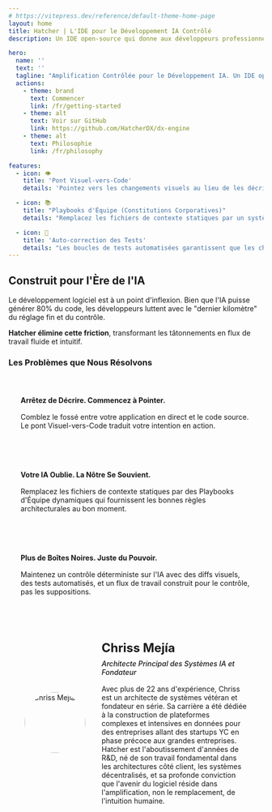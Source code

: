 ```yaml
---
# https://vitepress.dev/reference/default-theme-home-page
layout: home
title: Hatcher | L'IDE pour le Développement IA Contrôlé
description: Un IDE open-source qui donne aux développeurs professionnels un contrôle déterministe sur l'IA. Pont visuel-vers-code, playbooks d'équipe et auto-correction de tests pour les équipes de développement professionnel.

hero:
  name: ''
  text: ''
  tagline: "Amplification Contrôlée pour le Développement IA. Un IDE open-source qui donne aux développeurs professionnels un contrôle déterministe sur l'IA. Fini les suppositions. Commencez à livrer."
  actions:
    - theme: brand
      text: Commencer
      link: /fr/getting-started
    - theme: alt
      text: Voir sur GitHub
      link: https://github.com/HatcherDX/dx-engine
    - theme: alt
      text: Philosophie
      link: /fr/philosophy

features:
  - icon: 👁️
    title: 'Pont Visuel-vers-Code'
    details: 'Pointez vers les changements visuels au lieu de les décrire. La manipulation directe de votre application en direct se traduit en changements de code précis, sûrs et conscients du contexte.'

  - icon: 📚
    title: "Playbooks d'Équipe (Constitutions Corporatives)"
    details: "Remplacez les fichiers de contexte statiques par un système dynamique et centralisé qui fournit à l'IA les bonnes règles architecturales au bon moment."

  - icon: 🔄
    title: 'Auto-correction des Tests'
    details: "Les boucles de tests automatisées garantissent que les changements IA répondent à vos standards de qualité. Cette boucle de renforcement permet à l'IA de s'auto-corriger jusqu'à ce que le code soit prouvé fonctionnel."
---
```


## Construit pour l'Ère de l'IA

Le développement logiciel est à un point d'inflexion. Bien que l'IA puisse générer 80% du code, les développeurs luttent avec le "dernier kilomètre" du réglage fin et du contrôle.

**Hatcher élimine cette friction**, transformant les tâtonnements en flux de travail fluide et intuitif.

### Les Problèmes que Nous Résolvons

<div class="problem-grid">
  <div class="problem-item">
    <h4>Arrêtez de Décrire. Commencez à Pointer.</h4>
    <p>Comblez le fossé entre votre application en direct et le code source. Le pont Visuel-vers-Code traduit votre intention en action.</p>
  </div>
  
  <div class="problem-item">
    <h4>Votre IA Oublie. La Nôtre Se Souvient.</h4>
    <p>Remplacez les fichiers de contexte statiques par des Playbooks d'Équipe dynamiques qui fournissent les bonnes règles architecturales au bon moment.</p>
  </div>
  
  <div class="problem-item">
    <h4>Plus de Boîtes Noires. Juste du Pouvoir.</h4>
    <p>Maintenez un contrôle déterministe sur l'IA avec des diffs visuels, des tests automatisés, et un flux de travail construit pour le contrôle, pas les suppositions.</p>
  </div>
</div>

<div class="architect-card">
  <div class="architect-photo">
    <img src="/chriss.jpg" alt="Chriss Mejía">
  </div>
  <div class="architect-bio">
    <h4>Chriss Mejía</h4>
    <h5>Architecte Principal des Systèmes IA et Fondateur</h5>
    <p>
      Avec plus de 22 ans d'expérience, Chriss est un architecte de systèmes vétéran et fondateur en série. Sa carrière a été dédiée à la construction de plateformes complexes et intensives en données pour des entreprises allant des startups YC en phase précoce aux grandes entreprises.
    </p>
    <p>
      Hatcher est l'aboutissement d'années de R&D, né de son travail fondamental dans les architectures côté client, les systèmes décentralisés, et sa profonde conviction que l'avenir du logiciel réside dans l'amplification, non le remplacement, de l'intuition humaine.
    </p>
  </div>
</div>

<style>
.problem-grid {
  display: grid;
  grid-template-columns: repeat(auto-fit, minmax(300px, 1fr));
  gap: 2rem;
  margin: 2rem 0;
}

.problem-item {
  padding: 1.5rem;
  border: 1px solid var(--vp-c-border);
  border-radius: 8px;
  background: var(--vp-c-bg-soft);
}

.problem-item h4 {
  margin: 0 0 1rem 0;
  color: var(--vp-c-brand-1);
}

.problem-item p {
  margin: 0;
  color: var(--vp-c-text-2);
}

.architect-card {
  display: flex;
  align-items: center;
  gap: 2rem;
  padding: 2rem;
  border: 1px solid var(--vp-c-border);
  border-radius: 8px;
  background: var(--vp-c-bg-soft);
  margin: 2rem 0;
}

.architect-photo {
  width: 120px;
  height: 120px;
  flex-shrink: 0;
  display: flex;
  align-items: center;
  justify-content: center;
}

.architect-photo img {
  width: 120px;
  height: 120px;
  border-radius: 50%;
  object-fit: cover;
  display: block;
}

.architect-bio h4 {
  margin: 0 0 0.5rem 0;
  font-size: 1.5rem;
  color: var(--vp-c-brand-1);
}

.architect-bio h5 {
  margin: 0 0 1rem 0;
  font-weight: 500;
  color: var(--vp-c-text-2);
}

.architect-bio p {
  margin: 0;
}

@media (max-width: 768px) {
  .architect-card {
    flex-direction: column;
    text-align: center;
  }
}
</style>
